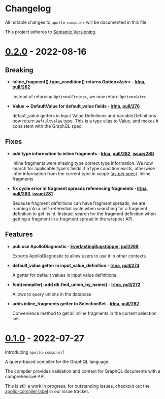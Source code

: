 # Changelog

All notable changes to `apollo-compiler` will be documented in this file.

This project adheres to [Semantic Versioning](https://semver.org/spec/v2.0.0.html).

<!-- # [x.x.x] (unreleased) - 2021-mm-dd

> Important: X breaking changes below, indicated by **BREAKING**

## BREAKING

## Features

## Fixes

## Maintenance

## Documentation -->
# [0.2.0](https://crates.io/crates/apollo-compiler/0.2.0) - 2022-08-16

## Breaking
- **inline_fragment().type_condition() returns Option<&str> - [lrlna], [pull/282]**

  Instead of returning `Option<&String>`, we now return `Option<&str>`

  [lrlna]: https://github.com/lrlna
  [pull/272]: https://github.com/apollographql/apollo-rs/pull/282

- **Value -> DefaultValue for default_value fields - [lrlna], [pull/276]**

  default_value getters in Input Value Definitions and Variable Definitions now
  return `DefaultValue` type. This is a type alias to Value, and makes it
  consistent with the GraphQL spec.

  [lrlna]: https://github.com/lrlna
  [pull/276]: https://github.com/apollographql/apollo-rs/pull/276

## Fixes
- **add type information to inline fragments  - [lrlna], [pull/282], [issue/280]**

  Inline fragments were missing type correct type information. We now search for
  applicable type's fields if a type condition exists, otherwise infer
  information from the current type in scope ([as per spec](https://spec.graphql.org/October2021/#sel-GAFbfJABAB_F3kG ))
  .Inline fragments

  [lrlna]: https://github.com/lrlna
  [pull/282]: https://github.com/apollographql/apollo-rs/pull/282
  [issue/280]: https://github.com/apollographql/apollo-rs/issues/280

- **fix cycle error in fragment spreads referencing fragments - [lrlna], [pull/283], [issue/281]**

  Because fragment definitions can have fragment spreads, we are running into a
  self-referential cycle when searching for a fragment definition to get its id.
  Instead, search for the fragment definition when getting a fragment in a
  fragment spread in the wrapper API.

  [lrlna]: https://github.com/lrlna
  [pull/283]: https://github.com/apollographql/apollo-rs/pull/283
  [issue/281]: https://github.com/apollographql/apollo-rs/issues/281

## Features
- **pub use ApolloDiagnostic - [EverlastingBugstopper], [pull/268]**

  Exports ApolloDiagnostic to allow users to use it in other contexts.

  [EverlastingBugstopper]: https://github.com/EverlastingBugstopper
  [pull/268]: https://github.com/apollographql/apollo-rs/pull/268

- **default_value getter in input_value_definition - [lrlna], [pull/273]**

  A getter for default values in input value definitions.

  [lrlna]: https://github.com/lrlna
  [pull/273]: https://github.com/apollographql/apollo-rs/pull/273

- **feat(compiler): add db.find_union_by_name() - [lrlna], [pull/272]**

  Allows to query unions in the database.

  [lrlna]: https://github.com/lrlna
  [pull/272]: https://github.com/apollographql/apollo-rs/pull/272

- **adds inline_fragments getter to SelectionSet - [lrlna], [pull/282]**

  Convenience method to get all inline fragments in the current selection set.

  [lrlna]: https://github.com/lrlna
  [pull/282]: https://github.com/apollographql/apollo-rs/pull/282

# [0.1.0](https://crates.io/crates/apollo-compiler/0.1.0) - 2022-07-27

Introducing `apollo-compiler`!

A query-based compiler for the GraphQL language.

The compiler provides validation and context for GraphQL documents with a comprehensive API.

This is still a work in progress, for outstanding issues, checkout out the
[apollo-compiler label] in our issue tracker.

[apollo-compiler label]: https://github.com/apollographql/apollo-rs/labels/apollo-compiler
